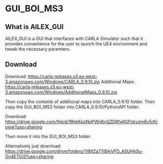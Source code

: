 # GUI_BOI_MS3

## What is AILEX_GUI
AILEX_GUI is a GUI that interfaces with CARLA Simulator such that it provides convenience for the user to launch the UE4 environment and tweak the necessary paramters.

## Download
Download: https://carla-releases.s3.eu-west-3.amazonaws.com/Windows/CARLA_0.9.10.zip
Additional Maps: https://carla-releases.s3.eu-west-3.amazonaws.com/Windows/AdditionalMaps_0.9.10.zip 

Then copy the contents of additional maps into CARLA_0.9.10 folder.
Then copy the GUI_BOI_MS3 folder into CARLA_0.9.10/PythonAPI folder.

Download: https://drive.google.com/file/d/1RhkKpzNqPWn8nQZDRfxKGPzkvzm8v5rK/view?usp=sharing 

Then move it into the GUI_BOI_MS3 folder.

Alternatively just download: https://drive.google.com/drive/folders/118tfZa77iBAiVFD_ASUHh5u-Gn4ETGjS?usp=sharing 
